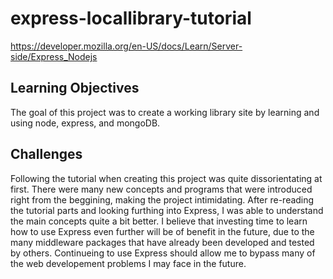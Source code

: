 # express-locallibrary-tutorial
https://developer.mozilla.org/en-US/docs/Learn/Server-side/Express_Nodejs

## Learning Objectives</br>
The goal of this project was to create a working library site by learning and using node, express, and mongoDB.</br>

## Challenges</br>
Following the tutorial when creating this project was quite dissorientating at first. There were many new concepts and programs that were introduced right from the beggining, making the project intimidating. After re-reading the tutorial parts and looking furthing into Express, I was able to understand the main concepts quite a bit better. I believe that investing time to learn how to use Express even further will be of benefit in the future, due to the many middleware packages that have already been developed and tested by others. Continueing to use Express should allow me to bypass many of the web developement problems I may face in the future.
